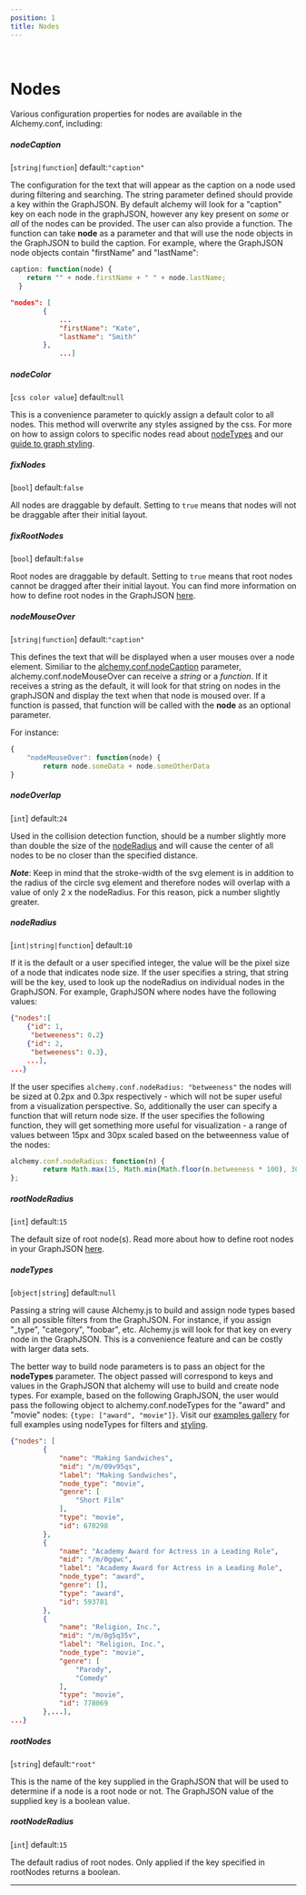 ```yaml
---
position: 1
title: Nodes
---
```

<br/>

# Nodes

<p></p>

Various configuration properties for nodes are available in the Alchemy.conf, including:

##### nodeCaption 

[`string|function`] default:`"caption"` 

The configuration for the text that will appear as the caption on a node used during filtering and searching.  The string parameter defined should provide a key within the GraphJSON.  By default alchemy will look for a "caption" key on each node in the graphJSON, however any key present on *some* or *all* of the nodes can be provided.  The user can also provide a function.  The function can take **node** as a parameter and that will use the node objects in the GraphJSON to build the caption.  For example, where the GraphJSON node objects contain "firstName" and "lastName":  

~~~javascript
caption: function(node) {
    return "" + node.firstName + " " + node.lastName;
  }
~~~
    
    
~~~json
"nodes": [
        {
            ...
            "firstName": "Kate",
            "lastName": "Smith"
        },
            ...]
~~~
<!--
##### nodeStyle

[`object`] default:`{}`

nodeStyle takes an object where the key is the css key, and the value is the css value.  The values can be a set string, or a callback function that returns a string.  Each key/value in the object will be applied to svg element of the nodes, and therefore override any other css.  Usually this will be used for dynamic properties, such as changing the `fill-opacity` based on a property.

For example:

~~~ js
{
    "fill-opacity": function(node) {
        return node.properties.importance;
     },
    "stroke-width": function(node) {
        if (node.properties.currentCase) {
          return "10px";
        } else {
          return "0px";
        }
    }
}
~~~

This example assigns the style attribute `fill-opacity` based on the `importance` key in the GraphJSON, and checks the boolean `currentCase` property of the node to determine if the node should get a border or not.
-->

##### nodeColor 

[`css color value`] default:`null`  

This is a convenience parameter to quickly assign a default color to all nodes.  This method will overwrite any styles assigned by the css.  For more on how to assign colors to specific nodes read about [nodeTypes](#nodetypes) and our [guide to graph styling](#Graph-Styling).

##### fixNodes 

[`bool`] default:`false`  

All nodes are draggable by default.  Setting to `true` means that nodes will not be draggable after their initial layout.

##### fixRootNodes 

[`bool`] default:`false`

Root nodes are draggable by default. Setting to `true` means that root nodes cannot be dragged after their initial layout.  You can find more information on how to define root nodes in the GraphJSON [here](#defining-root-nodes).

##### nodeMouseOver 

[`string|function`] default:`"caption"`  

This defines the text that will be displayed when a user mouses over a node element.  Similiar to the [alchemy.conf.nodeCaption](#nodecaption) parameter, alchemy.conf.nodeMouseOver can receive a *string* or a *function*.  If it receives a string as the default, it will look for that string on nodes in the graphJSON and display the text when that node is moused over.  If a function is passed, that function will be called with the **node** as an optional parameter.

For instance:

~~~ js
{ 
    "nodeMouseOver": function(node) {
        return node.someData + node.someOtherData
}
~~~

##### nodeOverlap

[`int`] default:`24`  

Used in the collision detection function, should be a number slightly more than double the size of the [nodeRadius](#noderadius) and will cause the center of all nodes to be no closer than the specified distance.     

***Note***: Keep in mind that the stroke-width of the svg element is in addition to the radius of the circle svg element and therefore nodes will overlap with a value of only 2 x the nodeRadius.  For this reason, pick a number slightly greater.

##### nodeRadius

[`int|string|function`] default:`10`  

If it is the default or a user specified integer, the value will be the pixel size of a node that indicates node size.  If the user specifies a string, that string will be the key, used to look up the nodeRadius on individual nodes in the GraphJSON.  For example, GraphJSON where nodes have the following values:

~~~ json
{"nodes":[
    {"id": 1,
     "betweeness": 0.2}
    {"id": 2,
     "betweeness": 0.3},
    ...],
...}
~~~

If the user specifies `alchemy.conf.nodeRadius: "betweeness"` the nodes will be sized at 0.2px and 0.3px respectively - which will not be super useful from a visualization perspective.  So, additionally the user can specify a function that will return node size.  If the user specifies the following function, they will get something more useful for visualization - a range of values between 15px and 30px scaled based on the betweenness value of the nodes:

~~~ javascript
alchemy.conf.nodeRadius: function(n) {
        return Math.max(15, Math.min(Math.floor(n.betweeness * 100), 30))
};
~~~

##### rootNodeRadius

[`int`] default:`15`   

The default size of root node(s).  Read more about how to define root nodes in your GraphJSON [here](#defining-root-nodes).

##### nodeTypes

[`object|string`] default:`null`   

Passing a string will cause Alchemy.js to build and assign node types based on all possible filters from the GraphJSON.  For instance, if you assign "_type", "category", "foobar", etc. Alchemy.js will look for that key on every node in the GraphJSON.  This is a convenience feature and can be costly with larger data sets.

The better way to build node parameters is to pass an object for the **nodeTypes** parameter. The object passed will correspond to keys and values in the GraphJSON that alchemy will use to build and create node types. For example, based on the following GraphJSON, the user would pass the following object to alchemy.conf.nodeTypes for the "award" and "movie" nodes: `{type: ["award", "movie"]}`.  Visit our [examples gallery](/#/examples) for full examples using nodeTypes for filters and [styling](#Graph-Styling).


~~~ json
{"nodes": [
        {
            "name": "Making Sandwiches",
            "mid": "/m/09v95qs",
            "label": "Making Sandwiches",
            "node_type": "movie",
            "genre": [
                "Short Film"
            ],
            "type": "movie",
            "id": 670298
        },
        {
            "name": "Academy Award for Actress in a Leading Role",
            "mid": "/m/0gqwc",
            "label": "Academy Award for Actress in a Leading Role",
            "node_type": "award",
            "genre": [],
            "type": "award",
            "id": 593781
        },
        {
            "name": "Religion, Inc.",
            "mid": "/m/0g5q35v",
            "label": "Religion, Inc.",
            "node_type": "movie",
            "genre": [
                "Parody",
                "Comedy"
            ],
            "type": "movie",
            "id": 778069
        },...],
...}
~~~

##### rootNodes

[`string`] default:`"root"`

This is the name of the key supplied in the GraphJSON that will be used to determine if a node is a root node or not.  The GraphJSON value of the supplied key is a boolean value.

##### rootNodeRadius

[`int`] default:`15`

The default radius of root nodes.  Only applied if the key specified in rootNodes returns a boolean.

_____
